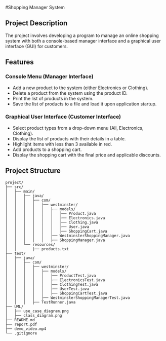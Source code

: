 #Shopping Manager System

## Project Description

The project involves developing a program to manage an online shopping system with both a console-based manager interface and a graphical user interface (GUI) for customers.

## Features

### Console Menu (Manager Interface)
- Add a new product to the system (either Electronics or Clothing).
- Delete a product from the system using the product ID.
- Print the list of products in the system.
- Save the list of products to a file and load it upon application startup.

### Graphical User Interface (Customer Interface)
- Select product types from a drop-down menu (All, Electronics, Clothing).
- Display the list of products with their details in a table.
- Highlight items with less than 3 available in red.
- Add products to a shopping cart.
- Display the shopping cart with the final price and applicable discounts.

## Project Structure

```plaintext
project/
├── src/
│   ├── main/
│   │   ├── java/
│   │   │   ├── com/
│   │   │   │   ├── westminster/
│   │   │   │   │   ├── models/
│   │   │   │   │   │   ├── Product.java
│   │   │   │   │   │   ├── Electronics.java
│   │   │   │   │   │   ├── Clothing.java
│   │   │   │   │   │   ├── User.java
│   │   │   │   │   │   ├── ShoppingCart.java
│   │   │   │   │   ├── WestminsterShoppingManager.java
│   │   │   │   │   ├── ShoppingManager.java
│   │   └── resources/
│   │       ├── products.txt
├── test/
│   ├── java/
│   │   ├── com/
│   │   │   ├── westminster/
│   │   │   │   ├── models/
│   │   │   │   │   ├── ProductTest.java
│   │   │   │   │   ├── ElectronicsTest.java
│   │   │   │   │   ├── ClothingTest.java
│   │   │   │   │   ├── UserTest.java
│   │   │   │   │   ├── ShoppingCartTest.java
│   │   │   │   ├── WestminsterShoppingManagerTest.java
│   │   │   ├── TestRunner.java
├── UML/
│   ├── use_case_diagram.png
│   ├── class_diagram.png
├── README.md
├── report.pdf
├── demo_video.mp4
└── .gitignore

